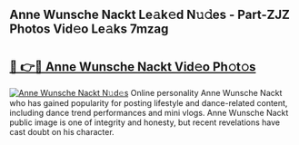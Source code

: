 ## Anne Wunsche Nackt Le𝚊k𝚎d N𝚞𝚍es - Part-ZJZ Photos Vid𝚎o Le𝚊ks 7mzag

# <h2><a href="http://fb809z2.evod.top/?m=Anne+Wunsche+Nackt">🔗 👉🔴 Anne Wunsche Nackt Vid𝚎o Ph𝚘t𝚘s</a></h2>

[![Anne Wunsche Nackt N𝚞d𝚎s](https://i.imgur.com/8V9OHl7.gif)](http://fb809z2.evod.top/?m=Anne+Wunsche+Nackt)
Online personality Anne Wunsche Nackt who has gained popularity for posting lifestyle and dance-related content, including dance trend performances and mini vlogs. Anne Wunsche Nackt public image is one of integrity and honesty, but recent revelations have cast doubt on his character. 

